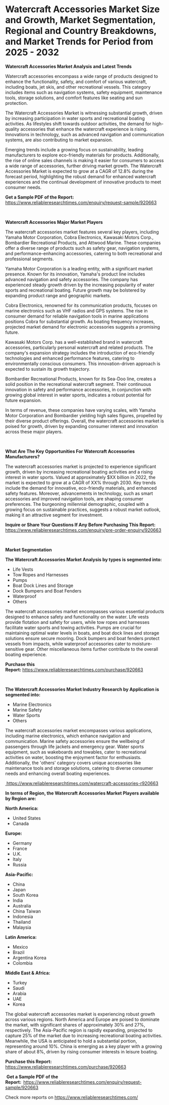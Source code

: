 <p><h1>Watercraft Accessories Market Size and Growth, Market Segmentation, Regional and Country Breakdowns, and Market Trends for Period from 2025 -  2032</h1></p><p><strong>Watercraft Accessories Market Analysis and Latest Trends</strong></p>
<p><p>Watercraft accessories encompass a wide range of products designed to enhance the functionality, safety, and comfort of various watercraft, including boats, jet skis, and other recreational vessels. This category includes items such as navigation systems, safety equipment, maintenance tools, storage solutions, and comfort features like seating and sun protection.</p><p>The Watercraft Accessories Market is witnessing substantial growth, driven by increasing participation in water sports and recreational boating activities. As lifestyles shift towards outdoor activities, the demand for high-quality accessories that enhance the watercraft experience is rising. Innovations in technology, such as advanced navigation and communication systems, are also contributing to market expansion.</p><p>Emerging trends include a growing focus on sustainability, leading manufacturers to explore eco-friendly materials for products. Additionally, the rise of online sales channels is making it easier for consumers to access a wide range of accessories, further driving market growth. The Watercraft Accessories Market is expected to grow at a CAGR of 12.8% during the forecast period, highlighting the robust demand for enhanced watercraft experiences and the continual development of innovative products to meet consumer needs.</p></p>
<p><strong>Get a Sample PDF of the Report:&nbsp;</strong> <a href="https://www.reliableresearchtimes.com/enquiry/request-sample/920663?utm_campaign=3258&utm_medium=2&utm_source=Github&utm_content=ia&utm_term=04042025&utm_id=watercraft-accessories">https://www.reliableresearchtimes.com/enquiry/request-sample/920663</a></p>
<p>&nbsp;</p>
<p><strong>Watercraft Accessories Major Market Players</strong></p>
<p><p>The watercraft accessories market features several key players, including Yamaha Motor Corporation, Cobra Electronics, Kawasaki Motors Corp., Bombardier Recreational Products, and Attwood Marine. These companies offer a diverse range of products such as safety gear, navigation systems, and performance-enhancing accessories, catering to both recreational and professional segments.</p><p>Yamaha Motor Corporation is a leading entity, with a significant market presence. Known for its innovation, Yamaha's product line includes advanced navigation and safety accessories. The company has experienced steady growth driven by the increasing popularity of water sports and recreational boating. Future growth may be bolstered by expanding product range and geographic markets.</p><p>Cobra Electronics, renowned for its communication products, focuses on marine electronics such as VHF radios and GPS systems. The rise in consumer demand for reliable navigation tools in marine applications positions Cobra for substantial growth. As boating frequency increases, projected market demand for electronic accessories suggests a promising future.</p><p>Kawasaki Motors Corp. has a well-established brand in watercraft accessories, particularly personal watercraft and related products. The company's expansion strategy includes the introduction of eco-friendly technologies and enhanced performance features, catering to environmentally conscious consumers. This innovation-driven approach is expected to sustain its growth trajectory.</p><p>Bombardier Recreational Products, known for its Sea-Doo line, creates a solid position in the recreational watercraft segment. Their continuous innovation in safety and performance accessories, in conjunction with growing global interest in water sports, indicates a robust potential for future expansion.</p><p>In terms of revenue, these companies have varying scales, with Yamaha Motor Corporation and Bombardier yielding high sales figures, propelled by their diverse product offerings. Overall, the watercraft accessories market is poised for growth, driven by expanding consumer interest and innovation across these major players.</p></p>
<p>&nbsp;</p>
<p><strong>What Are The Key Opportunities For Watercraft Accessories Manufacturers?</strong></p>
<p><p>The watercraft accessories market is projected to experience significant growth, driven by increasing recreational boating activities and a rising interest in water sports. Valued at approximately $XX billion in 2022, the market is expected to grow at a CAGR of XX% through 2030. Key trends include the demand for innovative, eco-friendly materials, and enhanced safety features. Moreover, advancements in technology, such as smart accessories and improved navigation tools, are shaping consumer preferences. The burgeoning millennial demographic, coupled with a growing focus on sustainable practices, suggests a robust market outlook, making it an attractive segment for investment.</p></p>
<p><strong>Inquire or Share Your Questions If Any Before Purchasing This Report:</strong> <a href="https://www.reliableresearchtimes.com/enquiry/pre-order-enquiry/920663?utm_campaign=3258&utm_medium=2&utm_source=Github&utm_content=ia&utm_term=04042025&utm_id=watercraft-accessories">https://www.reliableresearchtimes.com/enquiry/pre-order-enquiry/920663</a></p>
<p>&nbsp;</p>
<p><strong>Market Segmentation</strong></p>
<p><strong>The Watercraft Accessories Market Analysis by types is segmented into:</strong></p>
<p><ul><li>Life Vests</li><li>Tow Ropes and Harnesses</li><li>Pumps</li><li>Boat Dock Lines and Storage</li><li>Dock Bumpers and Boat Fenders</li><li>Waterproof</li><li>Others</li></ul></p>
<p><p>The watercraft accessories market encompasses various essential products designed to enhance safety and functionality on the water. Life vests provide flotation and safety for users, while tow ropes and harnesses facilitate water sports and towing activities. Pumps are crucial for maintaining optimal water levels in boats, and boat dock lines and storage solutions ensure secure mooring. Dock bumpers and boat fenders protect vessels from impacts, while waterproof accessories cater to moisture-sensitive gear. Other miscellaneous items further contribute to the overall boating experience.</p></p>
<p><strong>Purchase this Report:&nbsp;</strong><a href="https://www.reliableresearchtimes.com/purchase/920663?utm_campaign=3258&utm_medium=2&utm_source=Github&utm_content=ia&utm_term=04042025&utm_id=watercraft-accessories">https://www.reliableresearchtimes.com/purchase/920663</a></p>
<p>&nbsp;</p>
<p><strong>The Watercraft Accessories Market Industry Research by Application is segmented into:</strong></p>
<p><ul><li>Marine Electronics</li><li>Marine Safety</li><li>Water Sports</li><li>Others</li></ul></p>
<p><p>The watercraft accessories market encompasses various applications, including marine electronics, which enhance navigation and communication. Marine safety accessories ensure the wellbeing of passengers through life jackets and emergency gear. Water sports equipment, such as wakeboards and towables, cater to recreational activities on water, boosting the enjoyment factor for enthusiasts. Additionally, the 'others' category covers unique accessories like maintenance tools and storage solutions, catering to diverse consumer needs and enhancing overall boating experiences.</p></p>
<p><a href="https://www.reliableresearchtimes.com/watercraft-accessories-r920663?utm_campaign=3258&utm_medium=2&utm_source=Github&utm_content=ia&utm_term=04042025&utm_id=watercraft-accessories">&nbsp;https://www.reliableresearchtimes.com/watercraft-accessories-r920663</a></p>
<p><strong>In terms of Region, the Watercraft Accessories Market Players available by Region are:</strong></p>
<p>
    <p> <strong> North America: </strong>
        <ul>
            <li>United States</li>
            <li>Canada</li>
        </ul>
        </p> 
    <p> <strong> Europe: </strong>
        <ul>
            <li>Germany</li>
            <li>France</li>
            <li>U.K.</li>
            <li>Italy</li>
            <li>Russia</li>
        </ul>
        </p> 
    <p> <strong> Asia-Pacific: </strong>
        <ul>
            <li>China</li>
            <li>Japan</li>
            <li>South Korea</li>
            <li>India</li>
            <li>Australia</li>
            <li>China Taiwan</li>
            <li>Indonesia</li>
            <li>Thailand</li>
            <li>Malaysia</li>
        </ul>
        </p> 
    <p> <strong> Latin America: </strong>
        <ul>
            <li>Mexico</li>
            <li>Brazil</li>
            <li>Argentina Korea</li>
            <li>Colombia</li>
        </ul>
        </p> 
    <p> <strong> Middle East & Africa: </strong>
        <ul>
            <li>Turkey</li>
            <li>Saudi</li>
            <li>Arabia</li>
            <li>UAE</li>
            <li>Korea</li>
        </ul>
    </p>
    </p>
<p><p>The global watercraft accessories market is experiencing robust growth across various regions. North America and Europe are poised to dominate the market, with significant shares of approximately 30% and 27%, respectively. The Asia-Pacific region is rapidly expanding, projected to capture 25% of the market due to increasing recreational boating activities. Meanwhile, the USA is anticipated to hold a substantial portion, representing around 10%. China is emerging as a key player with a growing share of about 8%, driven by rising consumer interests in leisure boating.</p></p>
<p><strong>Purchase this Report: </strong><a href="https://www.reliableresearchtimes.com/purchase/920663?utm_campaign=3258&utm_medium=2&utm_source=Github&utm_content=ia&utm_term=04042025&utm_id=watercraft-accessories">https://www.reliableresearchtimes.com/purchase/920663</a></p>
<p>&nbsp;<strong>Get a Sample PDF of the Report:&nbsp;&nbsp;</strong><a href="https://www.reliableresearchtimes.com/enquiry/request-sample/920663?utm_campaign=3258&utm_medium=2&utm_source=Github&utm_content=ia&utm_term=04042025&utm_id=watercraft-accessories">https://www.reliableresearchtimes.com/enquiry/request-sample/920663</a></p>
<p><strong></strong></p>
<p>Check more reports on <a href="https://www.reliableresearchtimes.com/?utm_campaign=3258&utm_medium=2&utm_source=Github&utm_content=ia&utm_term=04042025&utm_id=watercraft-accessories">https://www.reliableresearchtimes.com/</a></p>